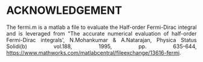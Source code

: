 # ACKNOWLEDGEMENT

<div align="justify">
  
<p>
  
The fermi.m is a matlab a file to evaluate the Half-order Fermi-Dirac integral and is leveraged from "The accurate numerical evaluation of half-order Fermi-Dirac integrals', N.Mohankumar & A.Natarajan, Physica Status Solidi(b) vol.188, 1995, pp. 635-644, https://www.mathworks.com/matlabcentral/fileexchange/13616-fermi.

</p>

</div>
